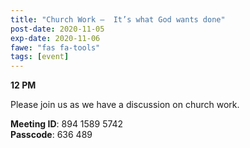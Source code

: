 ```yaml
---
title: "Church Work –  It’s what God wants done"
post-date: 2020-11-05
exp-date: 2020-11-06
fawe: "fas fa-tools"
tags: [event]
---
```

**12 PM**

Please join us as we have a discussion on church work.

<p class="text-danger"><b>Meeting ID</b>: 894 1589 5742
<br>
<b>Passcode</b>: 636 489
</p>
